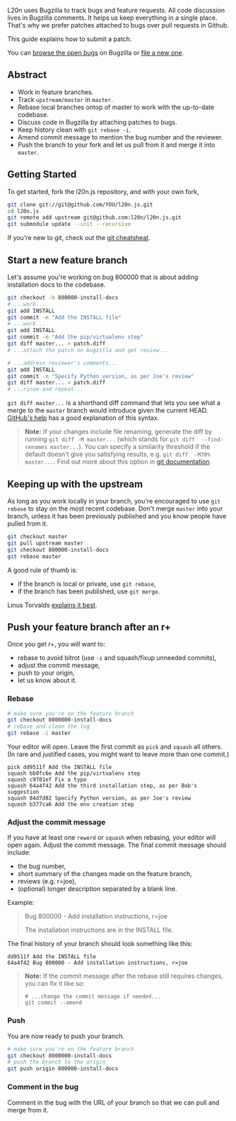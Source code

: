 L20n uses Bugzilla to track bugs and feature requests.  All code 
discussion lives in Bugzilla comments.  It helps us keep everything in 
a single place.  That's why we prefer patches attached to bugs over 
pull requests in Github.

This guide explains how to submit a patch.

You can [browse the open bugs][] on Bugzilla or [file a new one][].

[browse the open bugs]: https://bugzilla.mozilla.org/describecomponents.cgi?product=L20n
[file a new one]: https://bugzilla.mozilla.org/enter_bug.cgi?product=L20n


Abstract
--------

- Work in feature branches.
- Track `upstream/master` in `master`.
- Rebase local branches ontop of master to work with the up-to-date 
  codebase.
- Discuss code in Bugzilla by attaching patches to bugs.
- Keep history clean with `git rebase -i`.
- Amend commit message to mention the bug number and the reviewer.
- Push the branch to your fork and let us pull from it and merge it 
  into `master`.


Getting Started
---------------

To get started, fork the l20n.js repository, and with your own fork,

```bash
git clone git://git@github.com/YOU/l20n.js.git
cd l20n.js
git remote add upstream git@github.com:l20n/l20n.js.git
git submodule update --init --recursive
```

If you're new to git, check out the [git cheatsheat][].

[git cheatsheat]: http://cheat.errtheblog.com/s/git/


Start a new feature branch
--------------------------

Let's assume you're working on bug 800000 that is about adding 
installation docs to the codebase.

```bash
git checkout -b 800000-install-docs
# ...work...
git add INSTALL
git commit -m "Add the INSTALL file"
# ...work...
git add INSTALL
git commit -m "Add the pip/virtualenv step"
git diff master... > patch.diff
# ...attach the patch on bugzilla and get review...

# ...address reviewer's comments...
git add INSTALL
git commit -m "Specify Python version, as per Joe's review"
git diff master... > patch.diff
# ...rinse and repeat...
```

`git diff master...` is a shorthand diff command that lets you see what 
a merge to the `master` branch would introduce given the current HEAD.  
[GitHub's help] has a good explanation of this syntax.

[GitHub's help]: http://learn.github.com/p/diff.html#what_a_merge_would_introduce

> **Note:** If your changes include file renaming, generate the diff by 
> running `git diff -M master...` (which stands for `git diff 
> --find-renames master...`).  You can specify a similarity threshold 
> if the default doesn't give you satisfying results, e.g. `git diff 
> -M70% master...`.  Find out more about this option in [git 
> documentation][].

[git documentation]: http://www.kernel.org/pub/software/scm/git/docs/git-diff.html


Keeping up with the upstream
----------------------------

As long as you work locally in your branch, you're encouraged to use 
`git rebase` to stay on the most recent codebase.  Don't merge `master` 
into your branch, unless it has been previously published and you know 
people have pulled from it.

```bash
git checkout master
git pull upstream master
git checkout 800000-install-docs
git rebase master
```

A good rule of thumb is:

- if the branch is local or private, use `git rebase`,
- if the branch has been published, use `git merge`.

Linus Torvalds [explains it best][].

[explains it best]: http://lwn.net/Articles/328438/


Push your feature branch after an r+
------------------------------------

Once you get r+, you will want to:

- rebase to avoid bitrot (use `-i` and squash/fixup unneeded commits),
- adjust the commit message,
- push to your origin,
- let us know about it.

### Rebase

```bash
# make sure you're on the feature branch
git checkout 8000000-install-docs
# rebase and clean the log
git rebase -i master
```

Your editor will open.  Leave the first commit as `pick` and `squash` 
all others.  (In rare and justified cases, you might want to leave more 
than one commit.)

```git
pick dd9511f Add the INSTALL file
squash bb0fc6e Add the pip/virtualenv step
squash c9781ef Fix a typo
squash 64a4f42 Add the third installation step, as per Bob's suggestion
squash 84d7d82 Specify Python version, as per Joe's review
squash b377ca6 Add the env creation step
```

### Adjust the commit message

If you have at least one `reword` or `squash` when rebasing, your 
editor will open again.  Adjust the commit message.  The final commit 
message should include:

- the bug number,
- short summary of the changes made on the feature branch,
- reviews (e.g. r=joe),
- (optional) longer description separated by a blank line.

Example:

> Bug 800000 - Add installation instructions, r=joe
>
> The installation instructions are in the INSTALL file.

The final history of your branch should look something like this:

```git
dd9511f Add the INSTALL file
64a4f42 Bug 800000 - Add installation instructions, r=joe
```

> **Note:** If the commit message after the rebase still requires 
> changes, you can fix it like so:
> 
>     # ...change the commit message if needed...
>     git commit --amend

### Push

You are now ready to push your branch.

```bash
# make sure you're on the feature branch
git checkout 8000000-install-docs
# push the branch to the origin
git push origin 800000-install-docs
```

### Comment in the bug

Comment in the bug with the URL of your branch so that we can pull and 
merge from it.

